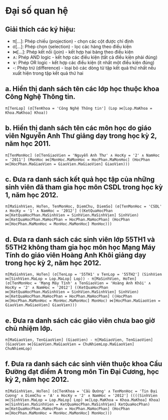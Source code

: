 # Đại số quan hệ

## Giải thích các ký hiệu:
- π[...]: Phép chiếu (projection) - chọn các cột được chỉ định
- σ[...]: Phép chọn (selection) - lọc các hàng theo điều kiện
- ⋈[...]: Phép kết nối (join) - kết hợp hai bảng theo điều kiện
- ∧: Phép AND logic - kết hợp các điều kiện (tất cả điều kiện phải đúng)
- ∨: Phép OR logic - kết hợp các điều kiện (ít nhất một điều kiện đúng)
- -: Phép trừ (difference) - loại bỏ các dòng từ tập kết quả thứ nhất nếu xuất hiện trong tập kết quả thứ hai

## a. Hiển thị danh sách tên các lớp học thuộc khoa Công Nghệ Thông tin.
```
π[TenLop] (σ[TenKhoa = 'Công Nghệ Thông tin'] (Lop ⋈[Lop.MaKhoa = Khoa.MaKhoa] Khoa))
```

## b. Hiển thị danh sách tên các môn học do giáo viên Nguyễn Anh Thư giảng dạy trong học kỳ 2, năm học 2011.
```
π[TenMonHoc] (σ[TenGiaoVien = 'Nguyễn Anh Thư' ∧ HocKy = '2' ∧ NamHoc = '2011'] (MonHoc ⋈[MonHoc.MaMonHoc = HocPhan.MaMonHoc] (HocPhan ⋈[HocPhan.MaGiaoVien = GiaoVien.MaGiaoVien] GiaoVien)))
```

## c. Đưa ra danh sách kết quả học tập của những sinh viên đã tham gia học môn CSDL trong học kỳ 1, năm học 2012.
```
π[MaSinhVien, HoTen, TenMonHoc, DiemChu, DiemSo] (σ[TenMonHoc = 'CSDL' ∧ HocKy = '1' ∧ NamHoc = '2012'] ((KetQuaHocPhan ⋈[KetQuaHocPhan.MaSinhVien = SinhVien.MaSinhVien] SinhVien) ⋈[KetQuaHocPhan.MaHocPhan = HocPhan.MaHocPhan] (HocPhan ⋈[HocPhan.MaMonHoc = MonHoc.MaMonHoc] MonHoc)))
```

## d. Đưa ra danh sách các sinh viên lớp 55TH1 và 55TH2 không tham gia học môn học Mạng Máy Tính do giáo viên Hoàng Anh Khôi giảng dạy trong học kỳ 2, năm học 2012.
```
π[MaSinhVien, HoTen] (σ[TenLop = '55TH1' ∨ TenLop = '55TH2'] (SinhVien ⋈[SinhVien.MaLop = Lop.MaLop] Lop)) - π[MaSinhVien, HoTen] (σ[TenMonHoc = 'Mạng Máy Tính' ∧ TenGiaoVien = 'Hoàng Anh Khôi' ∧ HocKy = '2' ∧ NamHoc = '2012'] ((KetQuaHocPhan ⋈[KetQuaHocPhan.MaSinhVien = SinhVien.MaSinhVien] SinhVien) ⋈[KetQuaHocPhan.MaHocPhan = HocPhan.MaHocPhan] ((HocPhan ⋈[HocPhan.MaMonHoc = MonHoc.MaMonHoc] MonHoc) ⋈[HocPhan.MaGiaoVien = GiaoVien.MaGiaoVien] GiaoVien)))
```

## e. Đưa ra danh sách các giáo viên chưa bao giờ chủ nhiệm lớp.
```
π[MaGiaoVien, TenGiaoVien] (GiaoVien) - π[MaGiaoVien, TenGiaoVien] (GiaoVien ⋈[GiaoVien.MaGiaoVien = ChuNhiemLop.MaGiaoVien] ChuNhiemLop)
```

## f. Đưa ra danh sách các sinh viên thuộc khoa Cầu Đường đạt điểm A trong môn Tin Đại Cương, học kỳ 2, năm học 2012.
```
π[MaSinhVien, HoTen] (σ[TenKhoa = 'Cầu Đường' ∧ TenMonHoc = 'Tin Đại Cương' ∧ DiemChu = 'A' ∧ HocKy = '2' ∧ NamHoc = '2012'] ((((SinhVien ⋈[SinhVien.MaLop = Lop.MaLop] Lop) ⋈[Lop.MaKhoa = Khoa.MaKhoa] Khoa) ⋈[SinhVien.MaSinhVien = KetQuaHocPhan.MaSinhVien] KetQuaHocPhan) ⋈[KetQuaHocPhan.MaHocPhan = HocPhan.MaHocPhan] (HocPhan ⋈[HocPhan.MaMonHoc = MonHoc.MaMonHoc] MonHoc)))
```